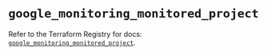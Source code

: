 # `google_monitoring_monitored_project`

Refer to the Terraform Registry for docs: [`google_monitoring_monitored_project`](https://registry.terraform.io/providers/hashicorp/google-beta/6.18.0/docs/resources/google_monitoring_monitored_project).
